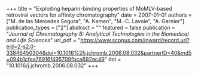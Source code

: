 +++
title = "Exploiting heparin-binding properties of MoMLV-based retroviral vectors for affinity chromatography"
date = 2007-01-01
authors = ["M. de las Mercedes Segura", "A. Kamen", "M.-C. Lavoie", "A. Garnier"]
publication_types = ["2"]
abstract = ""
featured = false
publication = "*Journal of Chromatography B: Analytical Technologies in the Biomedical and Life Sciences*"
url_pdf = "https://www.scopus.com/inward/record.uri?eid=2-s2.0-33846450304&doi=10.1016%2fj.jchromb.2006.08.032&partnerID=40&md5=094b1cfea76916f495709fbca892ac49"
doi = "10.1016/j.jchromb.2006.08.032"
+++

